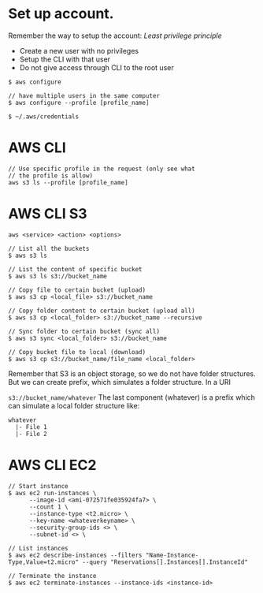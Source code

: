 # Set up account. 

Remember the way to setup the account:
*Least privilege principle*

- Create a new user with no privileges
- Setup the CLI with that user
- Do not give access through CLI to the root user

```
$ aws configure

// have multiple users in the same computer
$ aws configure --profile [profile_name] 

$ ~/.aws/credentials 
```

# AWS CLI

```
// Use specific profile in the request (only see what 
// the profile is allow)
aws s3 ls --profile [profile_name]
```

# AWS CLI S3

```
aws <service> <action> <options>

// List all the buckets
$ aws s3 ls  

// List the content of specific bucket
$ aws s3 ls s3://bucket_name

// Copy file to certain bucket (upload)
$ aws s3 cp <local_file> s3://bucket_name

// Copy folder content to certain bucket (upload all)
$ aws s3 cp <local_folder> s3://bucket_name --recursive

// Sync folder to certain bucket (sync all)
$ aws s3 sync <local_folder> s3://bucket_name

// Copy bucket file to local (download)
$ aws s3 cp s3://bucket_name/file_name <local_folder>
```

Remember that S3 is an object storage, so we do not have folder structures. But we can create prefix, which simulates a folder structure. In a URI

`s3://bucket_name/whatever` The last component (whatever) is a prefix which can simulate a local folder structure like:
```
whatever
  |- File 1
  |- File 2
```

# AWS CLI EC2

```
// Start instance
$ aws ec2 run-instances \
      --image-id <ami-072571fe035924fa7> \
      --count 1 \
      --instance-type <t2.micro> \
      --key-name <whateverkeyname> \
      --security-group-ids <> \
      --subnet-id <> \

// List instances
$ aws ec2 describe-instances --filters "Name-Instance-Type,Value=t2.micro" --query "Reservations[].Instances[].InstanceId"

// Terminate the instance
$ aws ec2 terminate-instances --instance-ids <instance-id>
```